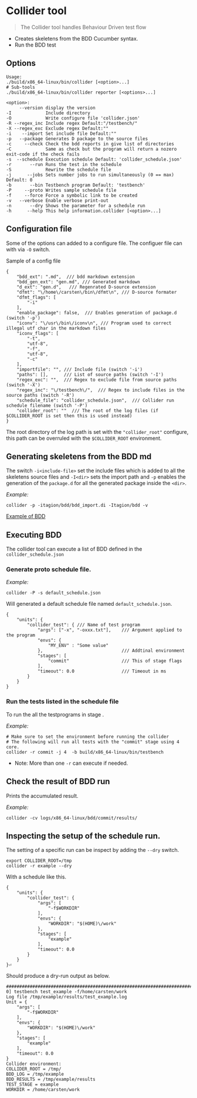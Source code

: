 # Collider tool
>The Collider tool handles Behaviour Driven test flow
- Creates skeletens from the BDD Cucumber syntax.
- Run the BDD test 

## Options
```
Usage:
./build/x86_64-linux/bin/collider [<option>...]
# Sub-tools
./build/x86_64-linux/bin/collider reporter [<options>...]

<option>:
     --version display the version
-I             Include directory
-O             Write configure file 'collider.json'
-R --regex_inc Include regex Default:"/testbench/"
-X --regex_exc Exclude regex Default:""
-i    --import Set include file Default:""
-p   --package Generates D package to the source files
-c     --check Check the bdd reports in give list of directories
-C             Same as check but the program will return a nozero exit-code if the check fails
-s  --schedule Execution schedule Default: 'collider_schedule.json'
-r       --run Runs the test in the schedule
-S             Rewrite the schedule file
-j      --jobs Sets number jobs to run simultaneously (0 == max) Default: 0
-b       --bin Testbench program Default: 'testbench'
-P     --proto Writes sample schedule file
-f     --force Force a symbolic link to be created
-v   --verbose Enable verbose print-out
-n       --dry Shows the parameter for a schedule run
-h      --help This help information.collider [<option>...]
```

## Configuration file
Some of the options can added to a configure file.
The configuer file can with via `-O` switch.

Sample of a config file
```
{
    "bdd_ext": ".md",  /// bdd markdown extension
    "bdd_gen_ext": "gen.md", /// Generated markdown
    "d_ext": "gen.d",   /// Regenrated D-source extension
    "dfmt": "\/home\/carsten\/bin\/dfmt\n", /// D-source formater
    "dfmt_flags": [
        "-i"
    ],
    "enable_package": false,  /// Enables generation of package.d (switch '-p')
    "iconv": "\/usr\/bin\/iconv\n", /// Program used to correct illegal utf char in the markdown files
    "iconv_flags": [
        "-t",
        "utf-8",
        "-f",
        "utf-8",
        "-c"
    ],
    "importfile": "", /// Include file (switch '-i')
    "paths": [],      /// List of source paths (switch '-I')
    "regex_exc": "",  /// Regex to exclude file from source paths (switch '-X')
    "regex_inc": "\/testbench\/",  /// Regex to include files in the source paths (switch '-R')
    "schedule_file": "collider_schedule.json",  /// Collider run schedule filename (switch '-P')
    "collider_root": ""  /// The root of the log files (if $COLLIDER_ROOT is set then this is used instead)
}
```
The root directory of the log path is set with the `"collider_root"` configure,
this path can be overruled with the `$COLLIDER_ROOT` environment.


## Generating skeletens from the BDD md

The switch `-i<include-file>` set the include files which is added to all the skeletens source files and 
`-I<dir>` sets the import path and 
`-p` enables the generation of the `package.d` for all the generated package inside the `<dir>`.

*Example:*
```
collider -p -itagion/bdd/bdd_import.di -Itagion/bdd -v
```
[Example of BDD](docs/misc/behaviour/BDD_Process.md)

## Executing BDD 
The collider tool can execute a list of BDD defined in the `collider_schedule.json`


### Generate proto schedule file.
*Example:*
```
collider -P -s default_schedule.json
```
Will generated a default schedule file named `default_schedule.json`.
```
{
    "units": {
        "collider_test": { /// Name of test program 
            "args": ["-x", "-oxxx.txt"],    /// Argument applied to the program
            "envs": {
                "MY_ENV" : "Some value"
            },                              /// Addtinal environment 
            "stages": [
                "commit"                    /// This of stage flags
            ],
            "timeout": 0.0                  /// Timeout in ms
        }
    }
}
```

### Run the tests listed in the schedule file
To run the all the testprograms in stage .

*Example:*
```
# Make sure to set the environment before running the collider
# The following will run all tests with the "commit" stage using 4 core.
collider -r commit -j 4  -b build/x86_64-linux/bin/testbench
```

* Note: More than one `-r` can execute if needed.  


## Check the result of BDD run

Prints the accumulated result. 

*Example:*
```
collider -cv logs/x86_64-linux/bdd/commit/results/
```

## Inspecting the setup of the schedule run.

The setting of a specific run can be inspect by adding the `--dry` switch.

```
export COLLIDER_ROOT=/tmp
collider -r example --dry
```
With a schedule like this.
```
{
    "units": {
        "collider_test": {
            "args": [
                "-f$WORKDIR"
            ],
            "envs": {
                "WORKDIR": "$(HOME)\/work"
            },
            "stages": [
                "example"
            ],
            "timeout": 0.0
        }
    }
}⏎   
```
Should produce a dry-run output as below.

```
################################################################################
0] testbench test_example -f/home/carsten/work
Log file /tmp/example/results/test_example.log
Unit = {
    "args": [
        "-f$WORKDIR"
    ],
    "envs": {
        "WORKDIR": "$(HOME)\/work"
    },
    "stages": [
        "example"
    ],
    "timeout": 0.0
}
Collider environment:
COLLIDER_ROOT = /tmp/
BDD_LOG = /tmp/example
BDD_RESULTS = /tmp/example/results
TEST_STAGE = example
WORKDIR = /home/carsten/work
```
